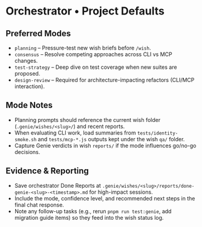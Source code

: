 # Orchestrator • Project Defaults

## Preferred Modes
- `planning` – Pressure-test new wish briefs before `/wish`.
- `consensus` – Resolve competing approaches across CLI vs MCP changes.
- `test-strategy` – Deep dive on test coverage when new suites are proposed.
- `design-review` – Required for architecture-impacting refactors (CLI/MCP interaction).

## Mode Notes
- Planning prompts should reference the current wish folder (`.genie/wishes/<slug>/`) and recent reports.
- When evaluating CLI work, load summaries from `tests/identity-smoke.sh` and `tests/mcp-*.js` outputs kept under the wish `qa/` folder.
- Capture Genie verdicts in wish `reports/` if the mode influences go/no-go decisions.

## Evidence & Reporting
- Save orchestrator Done Reports at `.genie/wishes/<slug>/reports/done-genie-<slug>-<timestamp>.md` for high-impact sessions.
- Include the mode, confidence level, and recommended next steps in the final chat response.
- Note any follow-up tasks (e.g., rerun `pnpm run test:genie`, add migration guide items) so they feed into the wish status log.
